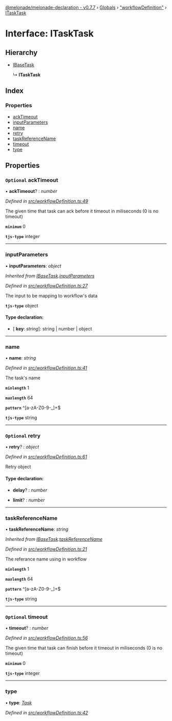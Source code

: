 [@melonade/melonade-declaration - v0.7.7](../README.md) › [Globals](../globals.md) › ["workflowDefinition"](../modules/_workflowdefinition_.md) › [ITaskTask](_workflowdefinition_.itasktask.md)

# Interface: ITaskTask

## Hierarchy

* [IBaseTask](_workflowdefinition_.ibasetask.md)

  ↳ **ITaskTask**

## Index

### Properties

* [ackTimeout](_workflowdefinition_.itasktask.md#optional-acktimeout)
* [inputParameters](_workflowdefinition_.itasktask.md#inputparameters)
* [name](_workflowdefinition_.itasktask.md#name)
* [retry](_workflowdefinition_.itasktask.md#optional-retry)
* [taskReferenceName](_workflowdefinition_.itasktask.md#taskreferencename)
* [timeout](_workflowdefinition_.itasktask.md#optional-timeout)
* [type](_workflowdefinition_.itasktask.md#type)

## Properties

### `Optional` ackTimeout

• **ackTimeout**? : *number*

*Defined in [src/workflowDefinition.ts:49](https://github.com/devit-tel/melonade-declaration/blob/3679b49/src/workflowDefinition.ts#L49)*

The given time that task can ack before it timeout in miliseconds (0 is no timeout)

**`minimum`** 0

**`tjs-type`** integer

___

###  inputParameters

• **inputParameters**: *object*

*Inherited from [IBaseTask](_workflowdefinition_.ibasetask.md).[inputParameters](_workflowdefinition_.ibasetask.md#inputparameters)*

*Defined in [src/workflowDefinition.ts:27](https://github.com/devit-tel/melonade-declaration/blob/3679b49/src/workflowDefinition.ts#L27)*

The input to be mapping to workflow's data

**`tjs-type`** object

#### Type declaration:

* \[ **key**: *string*\]: string | number | object

___

###  name

• **name**: *string*

*Defined in [src/workflowDefinition.ts:41](https://github.com/devit-tel/melonade-declaration/blob/3679b49/src/workflowDefinition.ts#L41)*

The task's name

**`minlength`** 1

**`maxlength`** 64

**`pattern`** ^[a-zA-Z0-9-_]+$

**`tjs-type`** string

___

### `Optional` retry

• **retry**? : *object*

*Defined in [src/workflowDefinition.ts:61](https://github.com/devit-tel/melonade-declaration/blob/3679b49/src/workflowDefinition.ts#L61)*

Retry object

#### Type declaration:

* **delay**? : *number*

* **limit**? : *number*

___

###  taskReferenceName

• **taskReferenceName**: *string*

*Inherited from [IBaseTask](_workflowdefinition_.ibasetask.md).[taskReferenceName](_workflowdefinition_.ibasetask.md#taskreferencename)*

*Defined in [src/workflowDefinition.ts:21](https://github.com/devit-tel/melonade-declaration/blob/3679b49/src/workflowDefinition.ts#L21)*

The referance name using in workflow

**`minlength`** 1

**`maxlength`** 64

**`pattern`** ^[a-zA-Z0-9-_]+$

**`tjs-type`** string

___

### `Optional` timeout

• **timeout**? : *number*

*Defined in [src/workflowDefinition.ts:56](https://github.com/devit-tel/melonade-declaration/blob/3679b49/src/workflowDefinition.ts#L56)*

The given time that task can finish before it timeout in miliseconds (0 is no timeout)

**`minimum`** 0

**`tjs-type`** integer

___

###  type

• **type**: *[Task](../enums/_task_.tasktypes.md#task)*

*Defined in [src/workflowDefinition.ts:42](https://github.com/devit-tel/melonade-declaration/blob/3679b49/src/workflowDefinition.ts#L42)*
